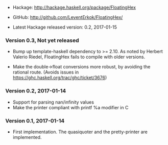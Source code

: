 * Hackage: <http://hackage.haskell.org/package/FloatingHex>
* GitHub:  <http://github.com/LeventErkok/FloatingHex/>

* Latest Hackage released version: 0.2, 2017-01-15

### Version 0.3, Not yet released

  * Bump up template-haskell dependency to >= 2.10. As noted by Herbert Valerio Riedel,
    FloatingHex fails to compile with older versions.

  * Make the double->float conversions more robust, by avoiding the rational route.
    (Avoids issues in https://ghc.haskell.org/trac/ghc/ticket/3676)

### Version 0.2, 2017-01-14

  * Support for parsing nan/infinity values
  * Make the printer compliant with printf %a modifier in C

### Version 0.1, 2017-01-14

  * First implementation. The quasiquoter and the pretty-printer are implemented.
